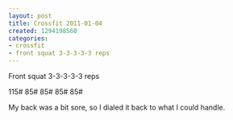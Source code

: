 ```yaml
---
layout: post
title: Crossfit 2011-01-04
created: 1294198560
categories:
- crossfit
- front squat 3-3-3-3-3 reps
---
```

Front squat 3-3-3-3-3 reps

115#
85#
85#
85#
85#

My back was a bit sore, so I dialed it back to what I could handle.
